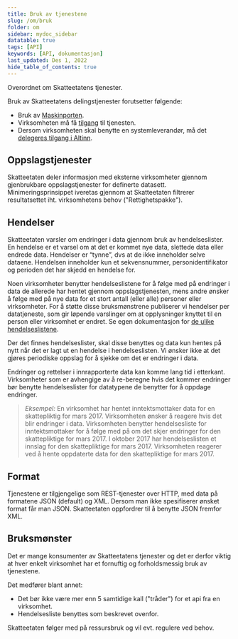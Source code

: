 ```yaml
---
title: Bruk av tjenestene
slug: /om/bruk
folder: om
sidebar: mydoc_sidebar
datatable: true
tags: [API]
keywords: [API, dokumentasjon]
last_updated: Des 1, 2022
hide_table_of_contents: true
---
```

<Summary>Overordnet om Skatteetatens tjenester.</Summary>

Bruk av Skatteetatens delingstjenester forutsetter følgende:
* Bruk av [Maskinporten](sikkerhet.md).
* Virksomheten må få [tilgang](https://www.skatteetaten.no/deling/) til tjenesten.
* Dersom virksomheten skal benytte en systemleverandør, må det [delegeres tilgang i Altinn](delegering.md).

## Oppslagstjenester
Skatteetaten deler informasjon med eksterne virksomheter gjennom gjenbrukbare oppslagstjenester for definerte datasett. Minimeringsprinsippet iveretas gjennom at Skatteetaten filtrerer resultatsettet iht. virksomhetens behov ("Rettighetspakke").   

## Hendelser
Skatteetaten varsler om endringer i data gjennom bruk av hendelseslister. En hendelse er et varsel om at det er kommet nye data, slettede data eller endrede data. Hendelser er “tynne”, dvs at de ikke inneholder selve dataene. Hendelsen inneholder kun et sekvensnummer, personidentifikator og perioden det har skjedd en hendelse for. 

Noen virksomheter benytter hendelseslistene for å følge med på endringer i data de allerede har hentet gjennom oppslagstjenesten, mens andre ønsker å følge med på nye data for et stort antall (eller alle) personer eller virksomheter. For å støtte disse bruksmønstrene publiserer vi hendelser per datatjeneste, som gir løpende varslinger om at opplysninger knyttet til en person eller virksomhet er endret. Se egen dokumentasjon for [de ulike hendelseslistene](../api/hendelser.md).

Der det finnes hendelseslister, skal disse benyttes og data kun hentes på nytt når det er lagt ut en hendelse i hendelseslisten. Vi ønsker ikke at det gjøres periodiske oppslag for å sjekke om det er endringer i data.

Endringer og rettelser i innrapporterte data kan komme lang tid i etterkant. Virksomheter som er avhengige av å re-beregne hvis det kommer endringer bør benytte hendelseslister for datatypene de benytter for å oppdage endringer. 

  > *Eksempel:* En virksomhet har hentet inntektsmottaker data for en skattepliktig for mars 2017. Virksomheten ønsker å reagere hvis det blir endringer i data. 
  > Virksomheten benytter hendelsesliste for inntektsmottaker for å følge med på om det skjer endringer for den skattepliktige for mars 2017. 
  > I oktober 2017 har hendelseslisten et innslag for den skattepliktige for mars 2017. Virksomheten reagerer ved å hente oppdaterte data for den skattepliktige for mars 2017.

## Format

Tjenestene er tilgjengelige som REST-tjenester over HTTP, med data på formatene JSON (default) og XML.
Dersom man ikke spesifiserer ønsket format får man JSON. Skatteetaten oppfordrer til å benytte JSON fremfor XML.

## Bruksmønster
 
Det er mange konsumenter av Skatteetatens tjenester og det er derfor viktig at hver enkelt virksomhet har et fornuftig og forholdsmessig bruk av tjenestene. 

Det medfører blant annet:
* Det bør ikke være mer enn 5 samtidige kall ("tråder") for et api fra en virksomhet.
* Hendelsesliste benyttes som beskrevet ovenfor.

Skatteetaten følger med på ressursbruk og vil evt. regulere ved behov.
